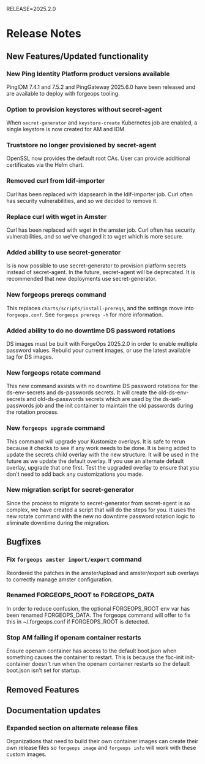 RELEASE=2025.2.0
# Release Notes

## New Features/Updated functionality

### New Ping Identity Platform product versions available
PingIDM 7.4.1 and 7.5.2 and PingGateway 2025.6.0 have been released and are available to deploy with forgeops tooling.

### Option to provision keystores without secret-agent

When `secret-generator` and `keystore-create` Kubernetes job are enabled,
a single keystore is now created for AM and IDM.

### Truststore no longer provisioned by secret-agent

OpenSSL now provides the default root CAs.  User can provide additional
certificates via the Helm chart.

### Removed curl from ldif-importer

Curl has been replaced with ldapsearch in the ldif-importer job. Curl often has
security vulnerabilities, and so we decided to remove it.

### Replace curl with wget in Amster

Curl has been replaced with wget in the amster job. Curl often has
security vulnerabilities, and so we've changed it to wget which is more secure.

### Added ability to use secret-generator

Is is now possible to use secret-generator to provision platform secrets
instead of secret-agent. In the future, secret-agent will be deprecated. It is
recommended that new deployments use secret-generator.

### New forgeops prereqs command

This replaces `charts/scripts/install-prereqs`, and the settings move into
`forgeops.conf`. See `forgeops prereqs -h` for more information.

### Added ability to do no downtime DS password rotations

DS images must be built with ForgeOps 2025.2.0 in order to enable multiple
password values. Rebuild your current images, or use the latest available tag
for DS images.

### New forgeops rotate command

This new command assists with no downtime DS password rotations for the 
ds-env-secrets and ds-passwords secrets. It will create the old-ds-env-secrets 
and old-ds-passwords secrets which are used by the ds-set-passwords job and 
the init container to maintain the old passwords during the rotation process.

### New `forgeops upgrade` command

This command will upgrade your Kustomize overlays. It is safe to rerun because
it checks to see if any work needs to be done. It is being added to update the
secrets child overlay with the new structure. It will be used in the future as
we update the default overlay. If you use an alternate default overlay, upgrade
that one first. Test the upgraded overlay to ensure that you don't need to add
back any customizations you made.

### New migration script for secret-generator

Since the process to migrate to secret-generator from secret-agent is so
complex, we have created a script that will do the steps for you. It uses the
new rotate command with the new no downtime password rotation logic to
eliminate downtime during the migration.

## Bugfixes

### Fix `forgeops amster import/export` command
Reordered the patches in the amster/upload and amster/export sub overlays to correctly manage amster configuration.

### Renamed FORGEOPS_ROOT to FORGEOPS_DATA

In order to reduce confusion, the optional FORGEOPS_ROOT env var has been
renamed FORGEOPS_DATA. The forgeops command will offer to fix this in
~/.forgeops.conf if FORGEOPS_ROOT is detected.

### Stop AM failing if openam container restarts
Ensure openam container has access to the default boot.json when something causes the 
container to restart.  This is because the fbc-init init-container doesn't run when the 
openam container restarts so the default boot.json isn't set for startup.

## Removed Features

## Documentation updates

### Expanded section on alternate release files

Organizations that need to build their own container images can create their
own release files so `forgeops image` and `forgeops info` will work with these
custom images.
